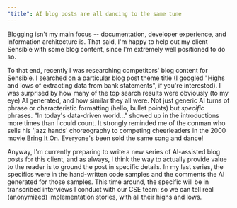 ```yaml
---
"title": AI blog posts are all dancing to the same tune
---
```


Blogging isn't my main focus -- documentation, developer experience, and information architecture is. That said, I'm happy to help out my client Sensible with some blog content, since I'm extremely well positioned to do so. 

To that end, recently I was researching competitors' blog content for Sensible. I searched on a particular blog post theme title (I googled "Highs and lows of extracting data from bank statements", if you're interested). I was surprised by how many of the top search results were obviously (to my eye) AI generated, and how similar they all were. Not just generic AI turns of phrase or characteristic formatting (hello, bullet points) but *specific* phrases. "In today's data-driven world..." showed up in the introductions more times than I could count. It strongly reminded me of the conman who sells his 'jazz hands' choreography to competing cheerleaders in the 2000 movie [Bring It On](https://youtu.be/-ktJ3w0RH90?si=MNK5btl-HDGrOBaN&t=241).  Everyone's been sold the same song and dance!

Anyway, I'm currently preparing to write a new series of AI-assisted blog posts for this client, and as always, I think the way to actually provide value to the reader is to ground the post in specific details. In my last series, the specifics were in the hand-written code samples and the comments the AI generated for those samples. This time around, the specific will be in transcribed interviews I conduct with our CSE team: so we can tell real (anonymized) implementation stories, with all their highs and lows.


